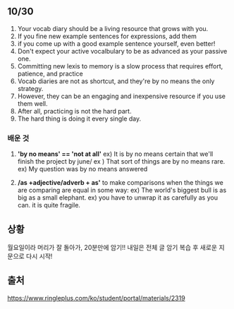 ## 10/30

1. Your vocab diary should be a living resource that grows with you.
2. If you fine new example sentences for expressions, add them
3. if you come up with a good example sentence yourself, even better!
4. Don't expect your active vocalbulary to be as advanced as your passive one.
5. Committing new lexis to memory is a slow process that requires effort, patience, and practice
6. Vocab diaries are not as shortcut, and they're by no means the only strategy.
7. However, they can be an engaging and inexpensive resource if you use them well.
8. After all, practicing is not the hard part.
9. The hard thing is doing it every single day.

### 배운 것

1. **'by no means' == 'not at all'**
   ex) It is by no means certain that we'll finish the project by june/
   ex ) That sort of things are by no means rare.
   ex) My question was by no means answered

2. **/as +adjective/adverb + as'** to make comparisons when the things we are comparing are equal in some way:
   ex) The world's biggest bull is as big as a small elephant.
   ex) you have to unwrap it as carefully as you can. it is quite fragile.

## 상황

월요일이라 머리가 잘 돌아가, 20분만에 암기!! 내일은 전체 글 암기 복습 후 새로운 지문으로 다시 시작!

## 출처

https://www.ringleplus.com/ko/student/portal/materials/2319
